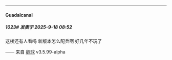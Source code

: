 ﻿
*****

####  Guadalcanal  
##### 1023#       发表于 2025-9-18 08:52

这楼还有人看吗 新版本怎么配兵啊 好几年不玩了

—— 来自 [鹅球](https://www.pgyer.com/xfPejhuq) v3.5.99-alpha

